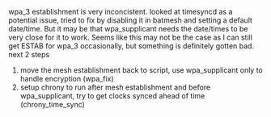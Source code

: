 wpa_3 establishment is very inconcistent.
looked at timesyncd as a potential issue, tried to fix by disabling it in batmesh and setting a default date/time. But it may be that
wpa_supplicant needs the date/times to be very close for it to work. Seems like this may not be the case
as I can still get ESTAB for wpa_3 occasionally, but something is definitely gotten bad.
next 2 steps
1. move the mesh establishment back to script, use wpa_supplicant only to handle encryption (wpa_fix)
2. setup chrony to run after mesh establishment and before wpa_supplicant, try to get clocks synced ahead of time (chrony_time_sync)
